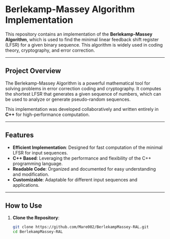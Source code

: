 # Berlekamp-Massey Algorithm Implementation

This repository contains an implementation of the **Berlekamp-Massey Algorithm**, which is used to find the minimal linear feedback shift register (LFSR) for a given binary sequence. This algorithm is widely used in coding theory, cryptography, and error correction.

---

## Project Overview

The Berlekamp-Massey Algorithm is a powerful mathematical tool for solving problems in error correction coding and cryptography. It computes the shortest LFSR that generates a given sequence of numbers, which can be used to analyze or generate pseudo-random sequences.

This implementation was developed collaboratively and written entirely in **C++** for high-performance computation.

---

## Features

- **Efficient Implementation**: Designed for fast computation of the minimal LFSR for input sequences.
- **C++ Based**: Leveraging the performance and flexibility of the C++ programming language.
- **Readable Code**: Organized and documented for easy understanding and modification.
- **Customizable**: Adaptable for different input sequences and applications.

---

## How to Use

1. **Clone the Repository**:
   ```sh
   git clone https://github.com/Mare002/BerlekampMassey-RAL.git
   cd BerlekampMassey-RAL
